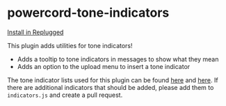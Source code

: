# powercord-tone-indicators

[Install in Replugged](https://replugged.dev/install?url=asportnoy/powercord-tone-indicators)

This plugin adds utilities for tone indicators!

-   Adds a tooltip to tone indicators in messages to show what they mean
-   Adds an option to the upload menu to insert a tone indicator

The tone indicator lists used for this plugin can be found [here](https://toneindicators.carrd.co/#masterlist) and [here](https://tonetags.carrd.co/#masterlist). If there are additional indicators that should be added, please add them to `indicators.js` and create a pull request.
